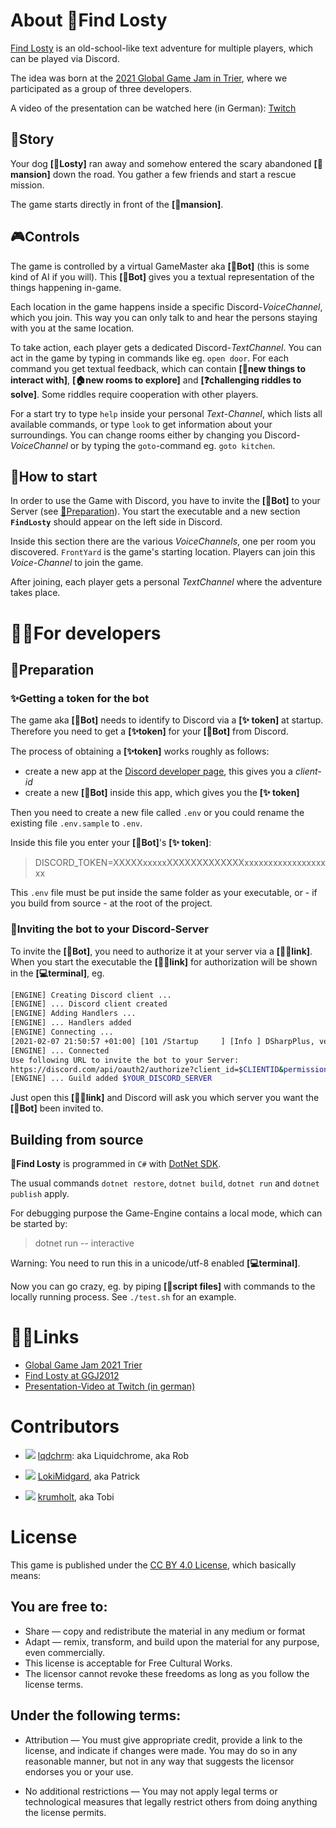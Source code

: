 # About **🐶Find Losty**
[Find Losty](https://globalgamejam.org/2021/games/find-losty-5) is an old-school-like text adventure
for multiple players, which can be played via Discord.

The idea was born at the [2021 Global Game Jam in Trier](https://globalgamejam.org/2021/jam-sites/trier),
where we participated as a group of three developers.

A video of the presentation can be watched here (in German): [Twitch](https://www.twitch.tv/videos/895590427?t=01h10m07s)

## 📖Story
Your dog **[🐶Losty]** ran away and somehow entered the scary abandoned **[🏡mansion]** down the road.
You gather a few friends and start a rescue mission.

The game starts directly in front of the **[🏡mansion]**.

## 🎮Controls
The game is controlled by a virtual GameMaster aka **[🤖Bot]** (this is some kind of AI if you will).
This **[🤖Bot]** gives you a textual representation of the things happening in-game.

Each location in the game happens inside a specific Discord-*VoiceChannel*, which you join.
This way you can only talk to and hear the persons staying with you at the same location.

To take action, each player gets a dedicated Discord-*TextChannel*. You can act in the game by typing
in commands like eg. `open door`. For each command you get textual feedback, which can contain
**[🧻new things to interact with]**, **[🏠new rooms to explore]** and **[❓challenging riddles to solve]**.
Some riddles require cooperation with other players.

For a start try to type `help` inside your personal *Text-Channel*, which lists all available commands,
or type `look` to get information about your surroundings. You can change rooms either by changing you
Discord-*VoiceChannel* or by typing the `goto`-command eg. `goto kitchen`.

## 🚦How to start
In order to use the Game with Discord, you have to invite the **[🤖Bot]** to your Server
(see [🔧Preparation](#🔧Preparation)). You start the executable and a new section **`FindLosty`**
should appear on the left side in Discord.

Inside this section there are the various *VoiceChannels*, one per room you discovered. `FrontYard`
is the game's starting location. Players can join this *Voice-Channel* to join the game.

After joining, each player gets a personal *TextChannel* where the adventure takes place.

# 👩‍💻For developers

## 🔧Preparation

### ✨Getting a token for the bot
The game aka **[🤖Bot]** needs to identify to Discord via a **[✨ token]** at startup. Therefore
you need to get a **[✨token]** for your **[🤖Bot]** from Discord.

The process of obtaining a **[✨token]** works roughly as follows:
* create a new app at the [Discord developer page](https://discord.com/developers/applications),
this gives you a *client-id* 
* create a new **[🤖Bot]** inside this app, which gives you the **[✨ token]**

Then you need to create a new file called `.env` or you could rename the existing file `.env.sample` to `.env`.

Inside this file you enter your **[🤖Bot]**'s **[✨ token]**:

> DISCORD_TOKEN=XXXXXxxxxxXXXXXXXXXXXXXxxxxxxxxxxxxxxxxxxx

This `.env` file must be put inside the same folder as your executable, or - if you build from source - at the root of the project.

### 🤖Inviting the bot to your Discord-Server
To invite the **[🤖Bot]**, you need to authorize it at your server via a **[🧝‍♂️link]**.
When you start the executable the **[🧝‍♂️link]** for authorization will be shown in the **[💻terminal]**, eg.

~~~ bash
[ENGINE] Creating Discord client ...
[ENGINE] ... Discord client created
[ENGINE] Adding Handlers ...
[ENGINE] ... Handlers added 
[ENGINE] Connecting ...
[2021-02-07 21:50:57 +01:00] [101 /Startup     ] [Info ] DSharpPlus, version 4.0.0-rc1
[ENGINE] ... Connected
Use following URL to invite the bot to your Server:
https://discord.com/api/oauth2/authorize?client_id=$CLIENTID&permissions=297802768&scope=bot
[ENGINE] ... Guild added $YOUR_DISCORD_SERVER
~~~

Just open this **[🧝‍♂️link]** and Discord will ask you which server you want the **[🤖Bot]** been invited to.

## Building from source
**🐶Find Losty** is programmed in `C#` with [DotNet SDK](https://dotnet.microsoft.com/download/dotnet/5.0).

The usual commands `dotnet restore`, `dotnet build`, `dotnet run` and `dotnet publish` apply.

For debugging purpose the Game-Engine contains a local mode, which can be started by:

> dotnet run -- interactive

Warning: You need to run this in a unicode/utf-8 enabled **[💻terminal]**.

Now you can go crazy, eg. by piping **[📜script files]** with commands to the locally running process. See `./test.sh` for an example.

# 🧝‍♂️Links
* [Global Game Jam 2021 Trier](https://globalgamejam.org/2021/jam-sites/trier)
* [Find Losty at GGJ2012](https://globalgamejam.org/2021/games/find-losty-5)
* [Presentation-Video at Twitch (in german)](https://www.twitch.tv/videos/895590427?t=01h10m07s)

# Contributors

* ![](https://github.com/lqdchrm.png?size=24)
  [lqdchrm](https://github.com/lqdchrm): aka Liquidchrome, aka Rob

* ![](https://github.com/LokiMidgard.png?size=24)
  [LokiMidgard](https://github.com/LokiMidgard), aka Patrick

* ![](https://github.com/krumholt.png?size=24)
  [krumholt](https://github.com/krumholt), aka Tobi

# License
This game is published under the [CC BY 4.0 License](https://creativecommons.org/licenses/by/4.0/), which basically means:

## You are free to:
* Share — copy and redistribute the material in any medium or format
* Adapt — remix, transform, and build upon the material for any purpose, even commercially.
* This license is acceptable for Free Cultural Works.
* The licensor cannot revoke these freedoms as long as you follow the license terms.

## Under the following terms:
* Attribution — You must give appropriate credit, provide a link to the license, and indicate if changes were made. You may do so in any reasonable manner, but not in any way that suggests the licensor endorses you or your use.

* No additional restrictions — You may not apply legal terms or technological measures that legally restrict others from doing anything the license permits.

